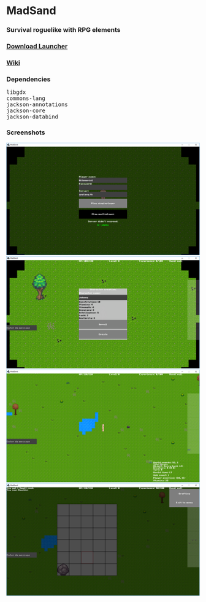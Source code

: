 # MadSand
### Survival roguelike with RPG elements
### <a href="https://github.com/Hitonoriol/MadSand/releases/download/launcher-r14/MadSandLauncher.jar">Download Launcher</a>
### <a href="https://github.com/Hitonoriol/MadSand/wiki">Wiki</a>


### Dependencies
<pre>
libgdx
commons-lang
jackson-annotations
jackson-core
jackson-databind
</pre>
### Screenshots
![screenshot](https://raw.githubusercontent.com/Hitonoriol/MadSand/master/Screenshots/1.png)
![screenshot](https://raw.githubusercontent.com/Hitonoriol/MadSand/master/Screenshots/2.png)
![screenshot](https://raw.githubusercontent.com/Hitonoriol/MadSand/master/Screenshots/3.png)
![screenshot](https://raw.githubusercontent.com/Hitonoriol/MadSand/master/Screenshots/4.png)

